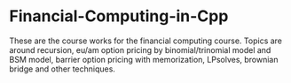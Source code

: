 # Financial-Computing-in-Cpp
These are the course works for the financial computing course.
Topics are around recursion, 
eu/am option pricing by binomial/trinomial model and BSM model, 
barrier option pricing with memorization, LPsolves, brownian bridge and other techniques.

